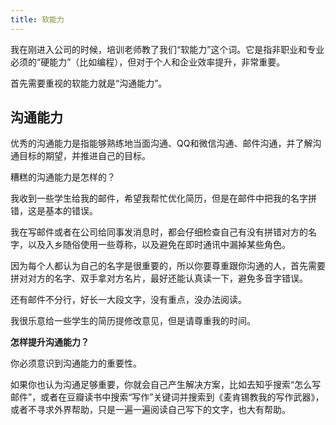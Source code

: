 ```yaml
---
title: 软能力
---
```


我在刚进入公司的时候，培训老师教了我们“软能力”这个词。它是指非职业和专业必须的“硬能力”（比如编程），但对于个人和企业效率提升，非常重要。

首先需要重视的软能力就是“沟通能力”。

## 沟通能力

优秀的沟通能力是指能够熟练地当面沟通、QQ和微信沟通、邮件沟通，并了解沟通目标的期望，并推进自己的目标。

糟糕的沟通能力是怎样的？

我收到一些学生给我的邮件，希望我帮忙优化简历，但是在邮件中把我的名字拼错，这是基本的错误。

我在写邮件或者在公司给同事发消息时，都会仔细检查自己有没有拼错对方的名字，以及入乡随俗使用一些尊称，以及避免在即时通讯中漏掉某些角色。

因为每个人都认为自己的名字是很重要的，所以你要尊重跟你沟通的人，首先需要拼对对方的名字、双手拿对方名片，最好还能认真读一下，避免多音字错误。

还有邮件不分行，好长一大段文字，没有重点，没办法阅读。

我很乐意给一些学生的简历提修改意见，但是请尊重我的时间。

**怎样提升沟通能力？**

你必须意识到沟通能力的重要性。

如果你也认为沟通足够重要，你就会自己产生解决方案，比如去知乎搜索“怎么写邮件”，或者在豆瓣读书中搜索“写作”关键词并搜索到《麦肯锡教我的写作武器》，或者不寻求外界帮助，只是一遍一遍阅读自己写下的文字，也大有帮助。